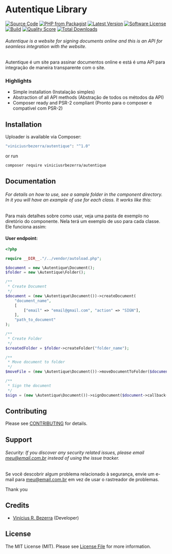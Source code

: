 # Autentique Library

[![Source Code](http://img.shields.io/badge/source-viniciusrbezerra/autentique-blue.svg?style=flat-square)](https://github.com/viniciusrbezerra/autentique)
[![PHP from Packagist](https://img.shields.io/packagist/php-v/viniciusrbezerra/autentique.svg?style=flat-square)](https://packagist.org/packages/viniciusrbezerra/autentique)
[![Latest Version](https://img.shields.io/github/release/viniciusrbezerra/autentique.svg?style=flat-square)](https://github.com/viniciusrbezerra/autentique/releases)
[![Software License](https://img.shields.io/badge/license-MIT-brightgreen.svg?style=flat-square)](LICENSE)
[![Build](https://img.shields.io/scrutinizer/build/g/viniciusrbezerra/autentique.svg?style=flat-square)](https://scrutinizer-ci.com/g/viniciusrbezerra/autentique)
[![Quality Score](https://img.shields.io/scrutinizer/g/viniciusrbezerra/autentique.svg?style=flat-square)](https://scrutinizer-ci.com/g/viniciusrbezerra/autentique)
[![Total Downloads](https://img.shields.io/packagist/dt/viniciusrbezerra/autentique.svg?style=flat-square)](https://packagist.org/packages/cviniciusrbezerra/autentique)

###### Autentique is a website for signing documents online and this is an API for seamless integration with the website.

Autentique é um site para assinar documentos online e está é uma API para integração de maneira transparente com o site.

### Highlights

- Simple installation (Instalação simples)
- Abstraction of all API methods (Abstração de todos os métodos da API)
- Composer ready and PSR-2 compliant (Pronto para o composer e compatível com PSR-2)

## Installation

Uploader is available via Composer:

```bash
"viniciusrbezerra/autentique": "^1.0"
```

or run

```bash
composer require viniciusrbezerra/autentique
```

## Documentation

###### For details on how to use, see a sample folder in the component directory. In it you will have an example of use for each class. It works like this:

Para mais detalhes sobre como usar, veja uma pasta de exemplo no diretório do componente. Nela terá um exemplo de uso para cada classe. Ele funciona assim:

#### User endpoint:

```php
<?php

require __DIR__."/../vendor/autoload.php";

$document = new \Autentique\Document();
$folder = new \Autentique\Folder();

/**
 * Create Document
 */
$document = (new \Autentique\Document())->createDocument(
    "document_name",
    [
        ["email" => "email@gmail.com", "action" => "SIGN"],
    ],
    "path_to_document"
);

/**
 * Create Folder
 */
$createdFolder = $folder->createFolder("folder_name");

/**
 * Move document to folder
 */
$moveFile = (new \Autentique\Document())->moveDocumentToFolder($document->callback()->createDocument->id, $createdFolder->callback()->createFolder->id);

/**
 * Sign the document
 */
$sign = (new \Autentique\Document())->signDocument($document->callback()->createDocument->id);
```

## Contributing

Please see [CONTRIBUTING](https://github.com/viniciusrbezerra/uploader/blob/master/CONTRIBUTING.md) for details.

## Support

###### Security: If you discover any security related issues, please email meu@email.com.br instead of using the issue tracker.

Se você descobrir algum problema relacionado à segurança, envie um e-mail para meu@email.com.br em vez de usar o rastreador de problemas.

Thank you

## Credits

- [Vinícius R. Bezerra](https://github.com/viniciusrbezerra) (Developer)

## License

The MIT License (MIT). Please see [License File](https://github.com/viniciusrbezerra/autentique/blob/master/LICENSE) for more information.
